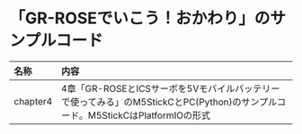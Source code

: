 # 「GR-ROSEでいこう！おかわり」のサンプルコード

|名称|内容|
|:---|:---|
|chapter4|4章「GR-ROSEとICSサーボを5Vモバイルバッテリーで使ってみる」のM5StickCとPC(Python)のサンプルコード。M5StickCはPlatformIOの形式|
